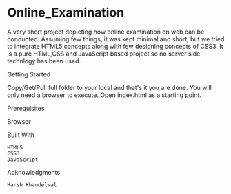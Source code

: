 # Online_Examination
A very short project depicting how online examination on web can be conducted. Assuming few things, it was kept minimal and short, but we tried to integrate HTML5 concepts along with few designing concepts of CSS3. It is a pure HTML,CSS and JavaScript based project so no server side technlogy has been used. 

Getting Started

Copy/Get/Pull full folder to your local and that's it you are done. You will only need a browser to execute. Open index.html as a starting point.

Prerequisites

Browser

Built With

    HTML5
    CSS3
    JavaScript

Acknowledgments

    Harsh Khandelwal


